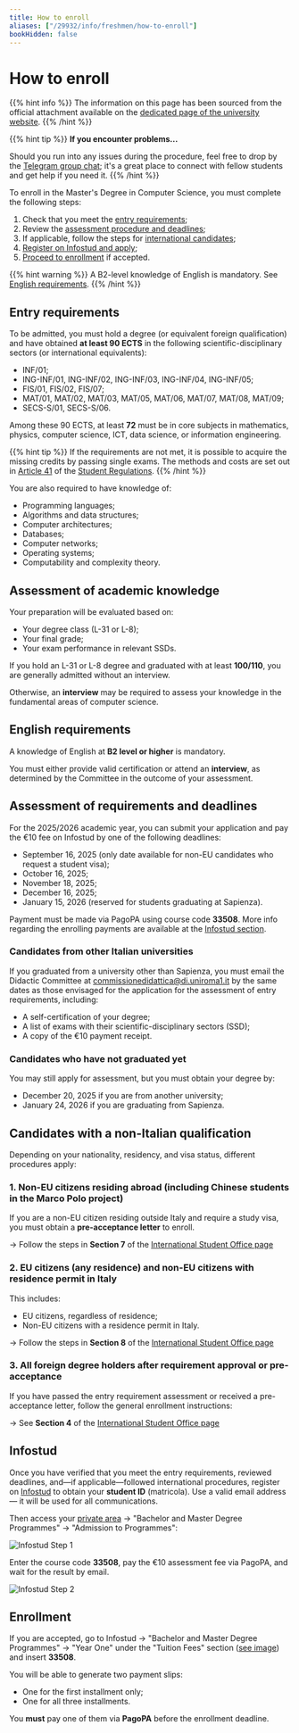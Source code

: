 ```yaml
---
title: How to enroll
aliases: ["/29932/info/freshmen/how-to-enroll"]
bookHidden: false
---
```


# How to enroll

{{% hint info %}}
<i class="fa-solid fa-circle-info" style="color: #74C0FC;"></i> The information on this page has been sourced from the official attachment available on the [dedicated page of the university website](https://corsidilaurea.uniroma1.it/en/course/33508/apply).
{{% /hint %}}

{{% hint tip %}}
<i class="fa-solid fa-lightbulb" style="color: #238636;"></i> **If you encounter problems...**

Should you run into any issues during the procedure, feel free to drop by the [Telegram group chat](https://t.me/ComputerScienceSapienza); it's a great place to connect with fellow students and get help if you need it.
{{% /hint %}}

To enroll in the Master's Degree in Computer Science, you must complete the following steps:

1. Check that you meet the [entry requirements](#entry-requirements);
2. Review the [assessment procedure and deadlines](#assessment-of-requirements-and-deadlines);
3. If applicable, follow the steps for [international candidates](#candidates-with-a-non-italian-qualification);
4. [Register on Infostud and apply](#infostud);
5. [Proceed to enrollment](#enrollment) if accepted.

{{% hint warning %}}
<i class="fa-solid fa-triangle-exclamation" style="color: #FFD43B;"></i> A B2-level knowledge of English is mandatory. See [English requirements](#english-requirements).
{{% /hint %}}

## Entry requirements

To be admitted, you must hold a degree (or equivalent foreign qualification) and have obtained **at least 90 ECTS** in the following scientific-disciplinary sectors (or international equivalents):

- INF/01;
- ING-INF/01, ING-INF/02, ING-INF/03, ING-INF/04, ING-INF/05;
- FIS/01, FIS/02, FIS/07;
- MAT/01, MAT/02, MAT/03, MAT/05, MAT/06, MAT/07, MAT/08, MAT/09;
- SECS-S/01, SECS-S/06.

Among these 90 ECTS, at least **72** must be in core subjects in mathematics, physics, computer science, ICT, data science, or information engineering.

{{% hint tip %}}
<i class="fa-solid fa-lightbulb" style="color: #238636;"></i> If the requirements are not met, it is possible to acquire the missing credits by passing single exams. The methods and costs are set out in [Article 41](https://www.uniroma1.it/en/content/single-courses) of the [Student Regulations](https://www.uniroma1.it/en/pagina/student-regulations).
{{% /hint %}}

You are also required to have knowledge of:

- Programming languages;
- Algorithms and data structures;
- Computer architectures;
- Databases;
- Computer networks;
- Operating systems;
- Computability and complexity theory.

## Assessment of academic knowledge

Your preparation will be evaluated based on:

- Your degree class (L-31 or L-8);
- Your final grade;
- Your exam performance in relevant SSDs.

If you hold an L-31 or L-8 degree and graduated with at least **100/110**, you are generally admitted without an interview.

Otherwise, an **interview** may be required to assess your knowledge in the fundamental areas of computer science.

## English requirements

A knowledge of English at **B2 level or higher** is mandatory.

You must either provide valid certification or attend an **interview**, as determined by the Committee in the outcome of your assessment.

## Assessment of requirements and deadlines

For the 2025/2026 academic year, you can submit your application and pay the €10 fee on Infostud by one of the following deadlines:

- September 16, 2025 (only date available for non-EU candidates who request a student visa);
- October 16, 2025;
- November 18, 2025;
- December 16, 2025;
- January 15, 2026 (reserved for students graduating at Sapienza).

Payment must be made via PagoPA using course code **33508**. More info regarding the enrolling payments are available at the [Infostud section](#infostud).

### Candidates from other Italian universities

If you graduated from a university other than Sapienza, you must email the Didactic Committee at [commissionedidattica@di.uniroma1.it](mailto:commissionedidattica@di.uniroma1.it) by the same dates as those envisaged for the application
for the assessment of entry requirements, including:

- A self-certification of your degree;
- A list of exams with their scientific-disciplinary sectors (SSD);
- A copy of the €10 payment receipt.

### Candidates who have not graduated yet

You may still apply for assessment, but you must obtain your degree by:

- December 20, 2025 if you are from another university;
- January 24, 2026 if you are graduating from Sapienza.

## Candidates with a non-Italian qualification

Depending on your nationality, residency, and visa status, different procedures apply:

### 1. Non-EU citizens residing abroad (including Chinese students in the Marco Polo project)

If you are a non-EU citizen residing outside Italy and require a study visa, you must obtain a **pre-acceptance letter** to enroll.

→ Follow the steps in **Section 7** of the [International Student Office page](https://www.uniroma1.it/en/pagina/international-student-office#7-master-s-degree-courses-with-requirements-and-personal-knowledge-assessment-and-mandatory-pre-acceptance-letter-enrolment-procedures-for-non-eu-students-requiring-visa-and-chinese-students-in-marco-polo-project)

### 2. EU citizens (any residence) and non-EU citizens with residence permit in Italy

This includes:

- EU citizens, regardless of residence;
- Non-EU citizens with a residence permit in Italy.

→ Follow the steps in **Section 8** of the [International Student Office page](https://www.uniroma1.it/en/pagina/international-student-office#8-master-s-degree-courses-with-requirements-and-personal-knowledge-assessment-and-pre-acceptance-letter-enrolment-procedures-for-eu-citizens-wherever-resident-and-non-eu-citizens-residing-in-italy)

### 3. All foreign degree holders after requirement approval or pre-acceptance

If you have passed the entry requirement assessment or received a pre-acceptance letter, follow the general enrollment instructions:

→ See **Section 4** of the [International Student Office page](https://www.uniroma1.it/en/pagina/international-student-office#4-mandatory-documents-for-enrolment-master-s-degree-courses)

## Infostud

Once you have verified that you meet the entry requirements, reviewed deadlines, and—if applicable—followed international procedures, register on [Infostud](https://www.studenti.uniroma1.it/phoenixreg/index.html) to obtain your **student ID** (matricola). Use a valid email address — it will be used for all communications.

Then access your [private area](https://www.uniroma1.it/en/pagina-strutturale/students) → "Bachelor and Master Degree Programmes" → "Admission to Programmes":

![Infostud Step 1](https://i.imgur.com/T2VvbNd.png)

Enter the course code **33508**, pay the €10 assessment fee via PagoPA, and wait for the result by email.

![Infostud Step 2](https://i.imgur.com/v84PZyb.png)

## Enrollment

If you are accepted, go to Infostud → "Bachelor and Master Degree Programmes" → "Year One" under the "Tuition Fees" section ([see image](https://i.imgur.com/zaY3eXy.png)) and insert **33508**.

You will be able to generate two payment slips:

- One for the first installment only;
- One for all three installments.

You **must** pay one of them via **PagoPA** before the enrollment deadline.
